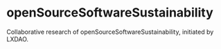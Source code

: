 # openSourceSoftwareSustainability
Collaborative research of  openSourceSoftwareSustainability, initiated by LXDAO.

